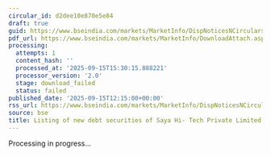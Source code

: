 ```yaml
---
circular_id: d2dee10e870e5e84
draft: true
guid: https://www.bseindia.com/markets/MarketInfo/DispNoticesNCirculars.aspx?Noticeid={870FBF84-E383-420D-8BDA-49EFA1F96D6C}&noticeno=20250915-36&dt=09/15/2025&icount=36&totcount=66&flag=0
pdf_url: https://www.bseindia.com/markets/MarketInfo/DownloadAttach.aspx?id=20250915-36&attachedId=
processing:
  attempts: 1
  content_hash: ''
  processed_at: '2025-09-15T15:30:15.888221'
  processor_version: '2.0'
  stage: download_failed
  status: failed
published_date: '2025-09-15T12:15:00+00:00'
rss_url: https://www.bseindia.com/markets/MarketInfo/DispNoticesNCirculars.aspx?Noticeid={870FBF84-E383-420D-8BDA-49EFA1F96D6C}&noticeno=20250915-36&dt=09/15/2025&icount=36&totcount=66&flag=0
source: bse
title: Listing of new debt securities of Saya Hi- Tech Private Limited
---
```


Processing in progress...